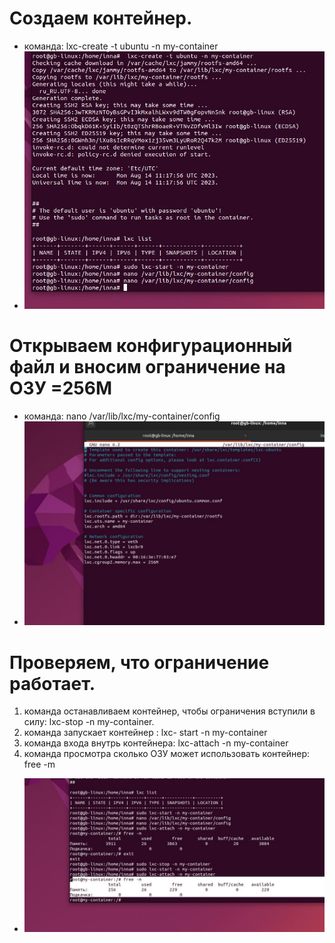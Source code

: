 # Создаем контейнер.
* команда: lxc-create -t ubuntu -n my-container
* ![Alt text](<container1.jpg>)

# Открываем конфигурационный файл и вносим ограничение на ОЗУ =256M
* команда: nano /var/lib/lxc/my-container/config
* ![Alt text](<container2.jpg>)

# Проверяем, что ограничение работает.
1. команда останавливаем контейнер, чтобы ограничения вступили в силу: lxc-stop -n my-container.
2. команда запускает контейнер : lxc- start -n my-container
3. команда входа внутрь контейнера:
 lxc-attach -n my-container
 4. команда просмотра сколько ОЗУ может использовать контейнер:
 free -m
* ![Alt text](<container3.jpg>)